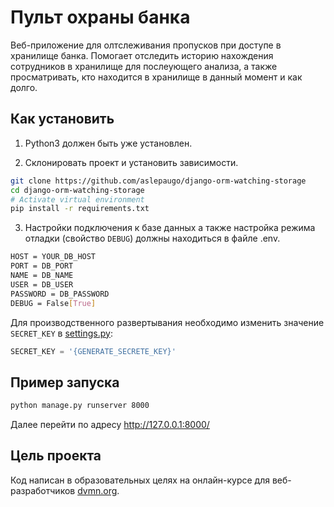 # Пульт охраны банка

Веб-приложение для олтслеживания пропусков при доступе в хранилище банка. Помогает отследить историю нахождения сотрудников в хранилище для послеующего анализа, а также просматривать, кто находится в хранилище в данный момент и как долго.

## Как установить

1. Python3 должен быть уже установлен.

2. Склонировать проект и установить зависимости.

```bash
git clone https://github.com/aslepaugo/django-orm-watching-storage
cd django-orm-watching-storage
# Activate virtual environment
pip install -r requirements.txt
```

3. Настройки подключения к базе данных а также настройка режима отладки (свойство `DEBUG`) должны находиться в файле .env.

```bash
HOST = YOUR_DB_HOST
PORT = DB_PORT
NAME = DB_NAME
USER = DB_USER
PASSWORD = DB_PASSWORD
DEBUG = False[True]
```

Для производственного развертывания необходимо изменить значениe `SECRET_KEY` в [settings.py](/project/settings.py):

```python
SECRET_KEY = '{GENERATE_SECRETE_KEY}'

```

## Пример запуска

```bash
python manage.py runserver 8000
```

Далее перейти по адресу <http://127.0.0.1:8000/>

## Цель проекта

Код написан в образовательных целях на онлайн-курсе для веб-разработчиков [dvmn.org](https://dvmn.org/).
